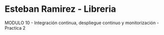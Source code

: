 # Esteban Ramirez - Libreria

MODULO 10 - Integración continua, despliegue continuo y monitorización - Practica 2
